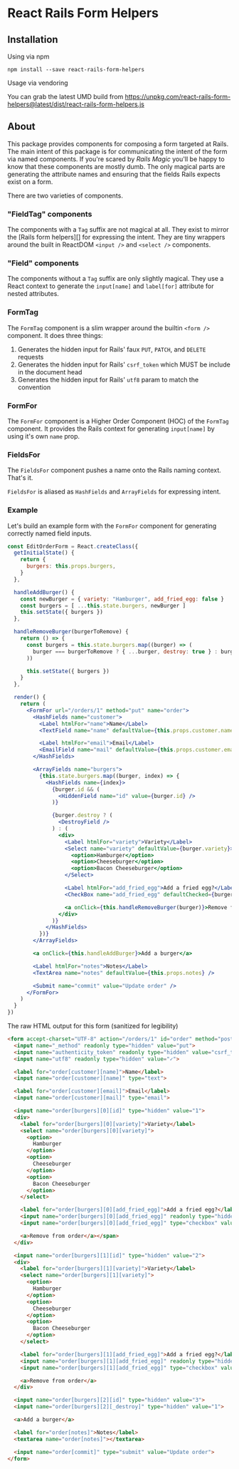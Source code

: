 # React Rails Form Helpers

## Installation

Using via npm

```
npm install --save react-rails-form-helpers
```

Usage via vendoring

You can grab the latest UMD build from https://unpkg.com/react-rails-form-helpers@latest/dist/react-rails-form-helpers.js

## About

This package provides components for composing a form targeted at Rails.
The main intent of this package is for communicating the intent of the form via named components.
If you're scared by *Rails Magic* you'll be happy to know that these components are mostly dumb.
The only magical parts are generating the attribute names and ensuring that the fields Rails expects exist on a form.

There are two varieties of components.

### "FieldTag" components

 The components with a `Tag` suffix are not magical at all.
 They exist to mirror the [Rails form helpers][] for expressing the intent.
 They are tiny wrappers around the built in ReactDOM `<input />` and `<select />` components.

### "Field" components

 The components without a `Tag` suffix are only slightly magical.
 They use a React context to generate the `input[name]` and `label[for]` attribute for nested attributes.

### FormTag

The `FormTag` component is a slim wrapper around the builtin `<form />` component.
It does three things:

1. Generates the hidden input for Rails' faux `PUT`, `PATCH`, and `DELETE` requests
2. Generates the hidden input for Rails' `csrf_token` which MUST be include in the document head
3. Generates the hidden input for Rails' `utf8` param to match the convention

### FormFor

The `FormFor` component is a Higher Order Component (HOC) of the `FormTag` component.
It provides the Rails context for generating `input[name]` by using it's own `name` prop.

### FieldsFor

The `FieldsFor` component pushes a name onto the Rails naming context.
That's it.

`FieldsFor` is aliased as `HashFields` and `ArrayFields` for expressing intent.

### Example

Let's build an example form with the `FormFor` component for generating correctly named field inputs.

```jsx
const EditOrderForm = React.createClass({
  getInitialState() {
    return {
      burgers: this.props.burgers,
    }
  },

  handleAddBurger() {
    const newBurger = { variety: "Hamburger", add_fried_egg: false }
    const burgers = [ ...this.state.burgers, newBurger ]
    this.setState({ burgers })
  },

  handleRemoveBurger(burgerToRemove) {
    return () => {
      const burgers = this.state.burgers.map((burger) => (
        burger === burgerToRemove ? { ...burger, destroy: true } : burger
      ))

      this.setState({ burgers })
    }
  },

  render() {
    return (
      <FormFor url="/orders/1" method="put" name="order">
        <HashFields name="customer">
          <Label htmlFor="name">Name</Label>
          <TextField name="name" defaultValue={this.props.customer.name} />

          <Label htmlFor="email">Email</Label>
          <EmailField name="mail" defaultValue={this.props.customer.email} />
        </HashFields>

        <ArrayFields name="burgers">
          {this.state.burgers.map((burger, index) => {
            <HashFields name={index}>
              {burger.id && (
                <HiddenField name="id" value={burger.id} />
              )}

              {burger.destroy ? (
                <DestroyField />
              ) : (
                <div>
                  <Label htmlFor="variety">Variety</Label>
                  <Select name="variety" defaultValue={burger.variety}>
                    <option>Hamburger</option>
                    <option>Cheeseburger</option>
                    <option>Bacon Cheeseburger</option>
                  </Select>

                  <Label htmlFor="add_fried_egg">Add a fried egg?</Label>
                  <CheckBox name="add_fried_egg" defaultChecked={burger.add_fried_egg} />

                  <a onClick={this.handleRemoveBurger(burger)}>Remove from order</a>
                </div>
              )}
            </HashFields>
          })}
        </ArrayFields>

        <a onClick={this.handleAddBurger}>Add a burger</a>

        <Label htmlFor="notes">Notes</Label>
        <TextArea name="notes" defaultValue={this.props.notes} />

        <Submit name="commit" value="Update order" />
      </FormFor>
    )
  }
})
```

The raw HTML output for this form (sanitized for legibility)

```html
<form accept-charset="UTF-8" action="/orders/1" id="order" method="post">
  <input name="_method" readonly type="hidden" value="put">
  <input name="authenticity_token" readonly type="hidden" value="csrf_token_from_head">
  <input name="utf8" readonly type="hidden" value="✓">

  <label for="order[customer][name]">Name</label>
  <input name="order[customer][name]" type="text">

  <label for="order[customer][email]">Email</label>
  <input name="order[customer][mail]" type="email">

  <input name="order[burgers][0][id]" type="hidden" value="1">
  <div>
    <label for="order[burgers][0][variety]">Variety</label>
    <select name="order[burgers][0][variety]">
      <option>
        Hamburger
      </option>
      <option>
        Cheeseburger
      </option>
      <option>
        Bacon Cheeseburger
      </option>
    </select>

    <label for="order[burgers][0][add_fried_egg]">Add a fried egg?</label>
    <input name="order[burgers][0][add_fried_egg]" readonly type="hidden" value="0">
    <input name="order[burgers][0][add_fried_egg]" type="checkbox" value="1">

    <a>Remove from order</a></span>
  </div>

  <input name="order[burgers][1][id]" type="hidden" value="2">
  <div>
    <label for="order[burgers][1][variety]">Variety</label>
    <select name="order[burgers][1][variety]">
      <option>
        Hamburger
      </option>
      <option>
        Cheeseburger
      </option>
      <option>
        Bacon Cheeseburger
      </option>
    </select>

    <label for="order[burgers][1][add_fried_egg]">Add a fried egg?</label>
    <input name="order[burgers][1][add_fried_egg]" readonly type="hidden" value="0">
    <input name="order[burgers][1][add_fried_egg]" type="checkbox" value="1">

    <a>Remove from order</a>
  </div>

  <input name="order[burgers][2][id]" type="hidden" value="3">
  <input name="order[burgers][2][_destroy]" type="hidden" value="1">

  <a>Add a burger</a>

  <label for="order[notes]">Notes</label>
  <textarea name="order[notes]"></textarea>

  <input name="order[commit]" type="submit" value="Update order">
</form>
```
